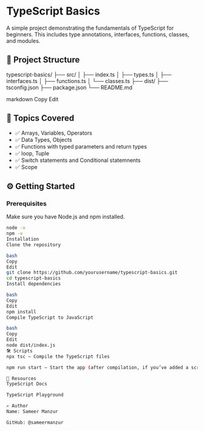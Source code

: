 # TypeScript Basics

A simple project demonstrating the fundamentals of TypeScript for beginners. This includes type annotations, interfaces, functions, classes, and modules.

## 📁 Project Structure

typescript-basics/ ├── src/ │ ├── index.ts │ ├── types.ts │ ├── interfaces.ts │ ├── functions.ts │ └── classes.ts ├── dist/ ├── tsconfig.json ├── package.json └── README.md

markdown
Copy
Edit

## 🧠 Topics Covered

- ✅ Arrays, Variables, Operators 
- ✅ Data Types, Objects 
- ✅ Functions with typed parameters and return types
- ✅ loop, Tuple
- ✅ Switch statements and Conditional statemnents 
- ✅ Scope

## ⚙️ Getting Started

### Prerequisites

Make sure you have Node.js and npm installed.

```bash
node -v
npm -v
Installation
Clone the repository

bash
Copy
Edit
git clone https://github.com/yourusername/typescript-basics.git
cd typescript-basics
Install dependencies

bash
Copy
Edit
npm install
Compile TypeScript to JavaScript

bash
Copy
Edit
node dist/index.js
🛠 Scripts
npx tsc – Compile the TypeScript files

npm run start – Start the app (after compilation, if you’ve added a script)

📘 Resources
TypeScript Docs

TypeScript Playground

✍️ Author
Name: Sameer Manzur 

GitHub: @sameermanzur
 
